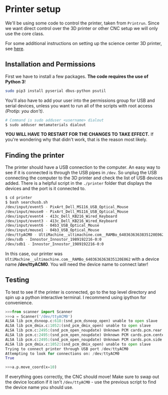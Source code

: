 # Printer setup

We'll be using some code to control the printer, taken from `Printrun`. Since
we want direct control over the 3D printer or other CNC setup we will only
use the core class.

For some additional instructions on setting up the science center 3D printer,
see [here](INSTRUCTIONS_SCICEN_PRINTER.md).

## Installation and Permissions

First we have to install a few packages. __The code requires the use of Python
3__!

```bash
sudo pip3 install pyserial dbus-python psutil
```

You'll also have to add your user into the permissions group for USB and serial 
devices, unless you want to run all of the scripts with root access 
*(Protip: you don't)*.

```bash
# Command is sudo adduser <username> dialout
$ sudo adduser metamaterials dialout
```

__YOU WILL HAVE TO RESTART FOR THE CHANGES TO TAKE EFFECT.__ If you're wondering why that
didn't work, that is the reason most likely.


## Finding the printer

The printer should have a USB connection to the computer. An easy way to see if it is connected
is through the USB pipes in `/dev`. So unplug the USB connecting the computer to the 3D printer
and check the list of USB devices added. There is a helpful script in the `./printer` folder
that displays the devices and the port is it connected to.

```bash
$ cd printer
$ bash searchusb.sh
/dev/input/event5 - PixArt_Dell_MS116_USB_Optical_Mouse
/dev/input/mouse0 - PixArt_Dell_MS116_USB_Optical_Mouse
/dev/input/event4 - 413c_Dell_KB216_Wired_Keyboard
/dev/input/event3 - 413c_Dell_KB216_Wired_Keyboard
/dev/input/event6 - 04b3_USB_Optical_Mouse
/dev/input/mouse1 - 04b3_USB_Optical_Mouse
/dev/ttyACM0 - UltiMachine__ultimachine.com__RAMBo_6403636363835120E062
/dev/sdb - Innostor_Innostor_1989192216-0:0
/dev/sdb1 - Innostor_Innostor_1989192216-0:0
```

In this case, our printer was `UltiMachine__ultimachine.com__RAMBo_6403636363835120E062` 
with a device name __/dev/ttyACM0__. You will need the device name to connect later!

## Testing

To test to see if the printer is connected, go to the top level
directory and spin up a python interactive terminal. I recommend
using ipython for convenience.

```python
>>>from scanner import Scanner
>>>a = Scanner('/dev/ttyACM0')
ALSA lib pcm_dsnoop.c:618:(snd_pcm_dsnoop_open) unable to open slave
ALSA lib pcm_dmix.c:1052:(snd_pcm_dmix_open) unable to open slave
ALSA lib pcm.c:2495:(snd_pcm_open_noupdate) Unknown PCM cards.pcm.rear
ALSA lib pcm.c:2495:(snd_pcm_open_noupdate) Unknown PCM cards.pcm.center_lfe
ALSA lib pcm.c:2495:(snd_pcm_open_noupdate) Unknown PCM cards.pcm.side
ALSA lib pcm_dmix.c:1052:(snd_pcm_dmix_open) unable to open slave
Trying to connect printer through USB port /dev/ttyACM0
Attempting to look for connections on: /dev/ttyACM0
True

>>>a.p.move_coord(x=10)
```

If everything goes correctly, the CNC should move! Make sure to swap
out the device location if it isn't `/dev/ttyACM0` - use the 
previous script to find the device name you should use.
